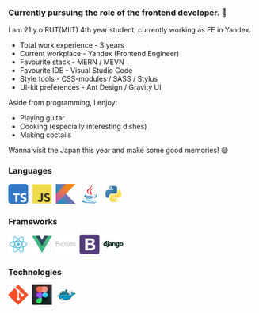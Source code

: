 ### Currently pursuing the role of the frontend developer. 👋

I am 21 y.o RUT(MIIT) 4th year student, currently working as FE in Yandex. </br>

- Total work experience - 3 years
- Current workplace - Yandex (Frontend Engineer)
- Favourite stack - MERN / MEVN
- Favourite IDE - Visual Studio Code
- Style tools - CSS-modules / SASS / Stylus
- UI-kit preferences - Ant Design / Gravity UI

Aside from programming, I enjoy:
- Playing guitar
- Cooking (especially interesting dishes)
- Making coctails

Wanna visit the Japan this year and make some good memories! 😅
<div>
  <h3>Languages</h3>
  <div>
    <img src="img/typescript.svg" title="TypeScript" width="40" height="40"/>&nbsp;
    <img src="img/javascript.svg" title="JavaScript" width="40" height="40"/>&nbsp;
    <img src="img/kotlin.svg" title="JavaScript" width="40" height="40"/>&nbsp;
    <img src="img/java.svg" title="JavaScript" width="40" height="40"/>&nbsp;
    <img src="img/python.svg" title="Python" width="40" height="40"/>&nbsp;
  </div>
  <h3>Frameworks</h3>
  <div>
    <img src="img/react.svg" title="React" width="40" height="40"/>&nbsp;
    <img src="img/vue-1.svg" title="Vue" width="40" height="40"/>&nbsp;
    <img src="img/express.svg" title="Express" width="40" height="40"/>&nbsp;
    <img src="img/bootstrap.svg" title="Bootstrap" width="40" height="40"/>&nbsp;
    <img src="img/django.svg" title="Django" width="40" height="40"/>&nbsp;
  </div>
  <h3>Technologies</h3>
  <div>
    <img src="img/git.svg" title="Git" width="40" height="40"/>&nbsp;
    <img src="img/8a045799766163.5efa31210a588.png" title="Figma" width="40" height="40"/>&nbsp;
    <img src="img/docker.svg" title="Docker" width="40" height="40"/>&nbsp;
  </div>
</div>
